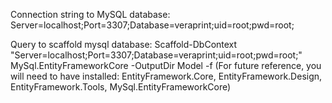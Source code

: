 Connection string to MySQL database: Server=localhost;Port=3307;Database=veraprint;uid=root;pwd=root;  

Query to scaffold mysql database: Scaffold-DbContext "Server=localhost;Port=3307;Database=veraprint;uid=root;pwd=root;" MySql.EntityFrameworkCore -OutputDir Model -f
(For future reference, you will need to have installed: EntityFramework.Core, EntityFramework.Design, EntityFramework.Tools, MySql.EntityFrameworkCore)